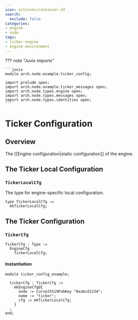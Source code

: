 ```yaml
---
icon: octicons/container-24
search:
  exclude: false
categories:
- engine
- node
tags:
- ticker-engine
- engine-environment
---
```


??? note "Juvix imports"

    ```juvix
    module arch.node.example.ticker_config;

    import prelude open;
    import arch.node.example.ticker_messages open;
    import arch.node.types.engine open;
    import arch.node.types.messages open;
    import arch.node.types.identities open;
    ```

# Ticker Configuration

## Overview

The [[Engine configuration|static configuration]] of the engine.

## The Ticker Local Configuration

### `TickerLocalCfg`

The type for engine-specific local configuration.

<!-- --8<-- [start:TickerLocalCfg] -->
```juvix
type TickerLocalCfg :=
  mkTickerLocalCfg;
```
<!-- --8<-- [end:TickerLocalCfg] -->

## The Ticker Configuration

### `TickerCfg`

<!-- --8<-- [start:TickerCfg] -->
```juvix
TickerCfg : Type :=
  EngineCfg
    TickerLocalCfg;
```
<!-- --8<-- [end:TickerCfg] -->

#### Instantiation

<!-- --8<-- [start:tickerCfg] -->
```juvix extract-module-statements
module ticker_config_example;

  tickerCfg : TickerCfg :=
    mkEngineCfg@{
      node := Curve25519PubKey "0xabcd1234";
      name := "ticker";
      cfg := mkTickerLocalCfg;
    }
  ;
end;
```
<!-- --8<-- [end:tickerCfg] -->
